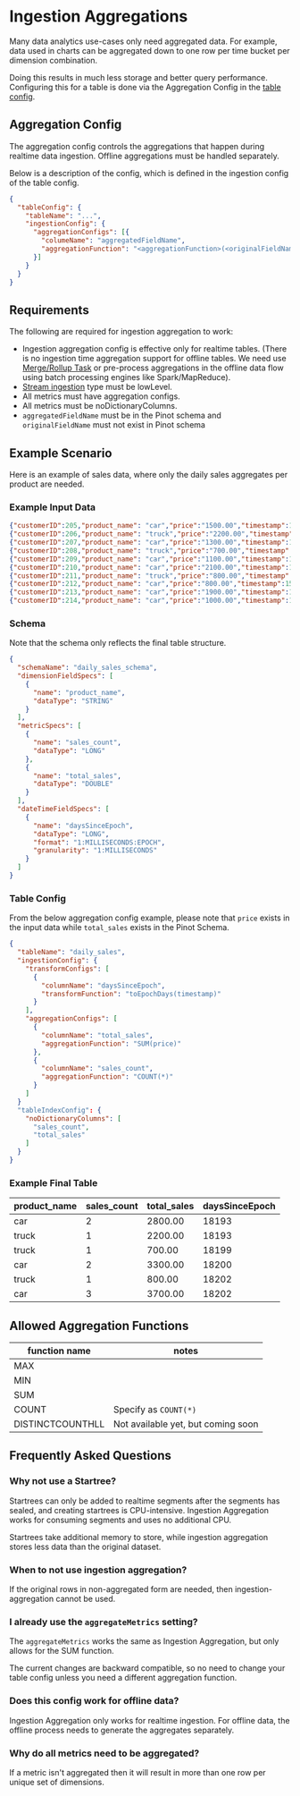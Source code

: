 # Ingestion Aggregations

Many data analytics use-cases only need aggregated data. For example, data used in charts can be aggregated down to one row per time bucket per dimension combination.

Doing this results in much less storage and better query performance. Configuring this for a table is done via the Aggregation Config in the [table config](../../configuration-reference/table.md).

## Aggregation Config

The aggregation config controls the aggregations that happen during realtime data ingestion. Offline aggregations must be handled separately.

Below is a description of the config, which is defined in the ingestion config of the table config.

```json
{
  "tableConfig": {
    "tableName": "...",
    "ingestionConfig": {
      "aggregationConfigs": [{
        "columeName": "aggregatedFieldName",
        "aggregationFunction": "<aggregationFunction>(<originalFieldName>)"
      }]
    }
  }
}
```

## Requirements

The following are required for ingestion aggregation to work:

* Ingestion aggregation config is effective only for realtime tables. (There is no ingestion time aggregation support for offline tables. We need use [Merge/Rollup Task](../../operators/operating-pinot/minion-merge-rollup-task.md) or pre-process aggregations in the offline data flow using batch processing engines like Spark/MapReduce).
* [Stream ingestion](../../basics/data-import/pinot-stream-ingestion/) type must be lowLevel.
* All metrics must have aggregation configs.
* All metrics must be noDictionaryColumns.
* `aggregatedFieldName` must be in the Pinot schema and `originalFieldName` must not exist in Pinot schema

## Example Scenario

Here is an example of sales data, where only the daily sales aggregates per product are needed.&#x20;

### Example Input Data

```json
{"customerID":205,"product_name": "car","price":"1500.00","timestamp":1571900400000}
{"customerID":206,"product_name": "truck","price":"2200.00","timestamp":1571900400000}
{"customerID":207,"product_name": "car","price":"1300.00","timestamp":1571900400000}
{"customerID":208,"product_name": "truck","price":"700.00","timestamp":1572418800000}
{"customerID":209,"product_name": "car","price":"1100.00","timestamp":1572505200000}
{"customerID":210,"product_name": "car","price":"2100.00","timestamp":1572505200000}
{"customerID":211,"product_name": "truck","price":"800.00","timestamp":1572678000000}
{"customerID":212,"product_name": "car","price":"800.00","timestamp":1572678000000}
{"customerID":213,"product_name": "car","price":"1900.00","timestamp":1572678000000}
{"customerID":214,"product_name": "car","price":"1000.00","timestamp":1572678000000}
```

### Schema

Note that the schema only reflects the final table structure.

```json
{
  "schemaName": "daily_sales_schema",
  "dimensionFieldSpecs": [
    {
      "name": "product_name",
      "dataType": "STRING"
    }
  ],
  "metricSpecs": [
    {
      "name": "sales_count",
      "dataType": "LONG"
    },
    {
      "name": "total_sales",
      "dataType": "DOUBLE"
    }
  ],
  "dateTimeFieldSpecs": [
    {
      "name": "daysSinceEpoch",
      "dataType": "LONG",
      "format": "1:MILLISECONDS:EPOCH",
      "granularity": "1:MILLISECONDS"
    }
  ]
}
```

### Table Config

From the below aggregation config example, please note that `price`  exists in the input data while `total_sales` exists in the Pinot Schema.

```json
{
  "tableName": "daily_sales",
  "ingestionConfig": {
    "transformConfigs": [
      {
        "columnName": "daysSinceEpoch",
        "transformFunction": "toEpochDays(timestamp)"
      }
    ],
    "aggregationConfigs": [
      {
        "columnName": "total_sales",
        "aggregationFunction": "SUM(price)"
      },
      {
        "columnName": "sales_count", 
        "aggregationFunction": "COUNT(*)"
      }
    ]
  }
  "tableIndexConfig": {
    "noDictionaryColumns": [
      "sales_count",
      "total_sales"
    ]
  }
}
```

### Example Final Table

| product\_name | sales\_count | total\_sales | daysSinceEpoch |
| ------------- | ------------ | ------------ | -------------- |
| car           | 2            | 2800.00      | 18193          |
| truck         | 1            | 2200.00      | 18193          |
| truck         | 1            | 700.00       | 18199          |
| car           | 2            | 3300.00      | 18200          |
| truck         | 1            | 800.00       | 18202          |
| car           | 3            | 3700.00      | 18202          |



## Allowed Aggregation Functions

| function name    | notes                              |
| ---------------- | ---------------------------------- |
| MAX              |                                    |
| MIN              |                                    |
| SUM              |                                    |
| COUNT            | Specify as `COUNT(*)`              |
| DISTINCTCOUNTHLL | Not available yet, but coming soon |

## Frequently Asked Questions

### Why not use a Startree?

Startrees can only be added to realtime segments after the segments has sealed, and creating startrees is CPU-intensive. Ingestion Aggregation works for consuming segments and uses no additional CPU.

Startrees take additional memory to store, while ingestion aggregation stores less data than the original dataset.

### When to not use ingestion aggregation?

If the original rows in non-aggregated form are needed, then ingestion-aggregation cannot be used.

### I already use the `aggregateMetrics` setting?

The `aggregateMetrics` works the same as Ingestion Aggregation, but only allows for the SUM function.

The current changes are backward compatible, so no need to change your table config unless you need a different aggregation function.

### Does this config work for offline data?

Ingestion Aggregation only works for realtime ingestion. For offline data, the offline process needs to generate the aggregates separately.

### Why do all metrics need to be aggregated?

If a metric isn't aggregated then it will result in more than one row per unique set of dimensions.
